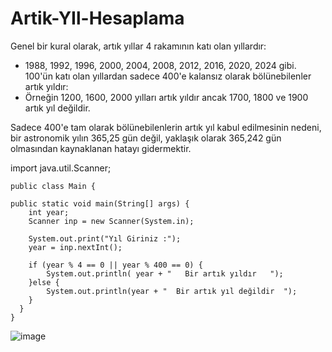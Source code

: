 # Artik-YIl-Hesaplama
Genel bir kural olarak, artık yıllar 4 rakamının katı olan yıllardır: 
- 1988, 1992, 1996, 2000, 2004, 2008, 2012, 2016, 2020, 2024 gibi.
100'ün katı olan yıllardan sadece 400'e kalansız olarak bölünebilenler artık yıldır:
- Örneğin 1200, 1600, 2000 yılları artık yıldır ancak 1700, 1800 ve 1900 artık yıl değildir. 


Sadece 400'e tam olarak bölünebilenlerin artık yıl kabul edilmesinin nedeni, bir astronomik yılın 365,25 gün değil, yaklaşık olarak 365,242 gün olmasından kaynaklanan hatayı gidermektir.

   import java.util.Scanner;

    public class Main {

    public static void main(String[] args) {
        int year;
        Scanner inp = new Scanner(System.in);

        System.out.print("Yıl Giriniz :");
        year = inp.nextInt();

        if (year % 4 == 0 || year % 400 == 0) {
            System.out.println( year + "   Bir artık yıldır   ");
        }else {
            System.out.println(year + "  Bir artık yıl değildir  ");
        }
      }
    }
    
    
    
 ![image](https://user-images.githubusercontent.com/107626332/179397023-f96a5910-df51-460b-9dd2-cbe8a588f1ab.png)

